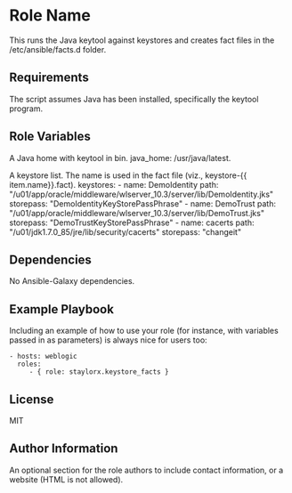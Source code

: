 Role Name
=========

This runs the Java keytool against keystores and creates fact files in the /etc/ansible/facts.d folder.

Requirements
------------

The script assumes Java has been installed, specifically the keytool program.

Role Variables
--------------

A Java home with keytool in bin.
  java_home: /usr/java/latest.


A keystore list. The name is used in the fact file (viz., keystore-{{ item.name}}.fact).
  keystores:
    - name: DemoIdentity
      path: "/u01/app/oracle/middleware/wlserver_10.3/server/lib/DemoIdentity.jks"
      storepass: "DemoIdentityKeyStorePassPhrase"
    - name: DemoTrust
      path: "/u01/app/oracle/middleware/wlserver_10.3/server/lib/DemoTrust.jks"
      storepass: "DemoTrustKeyStorePassPhrase"
    - name: cacerts
      path: "/u01/jdk1.7.0_85/jre/lib/security/cacerts"
      storepass: "changeit"

Dependencies
------------

No Ansible-Galaxy dependencies. 

Example Playbook
----------------

Including an example of how to use your role (for instance, with variables passed in as parameters) is always nice for users too:

    - hosts: weblogic
      roles:
         - { role: staylorx.keystore_facts }

License
-------

MIT

Author Information
------------------

An optional section for the role authors to include contact information, or a website (HTML is not allowed).
